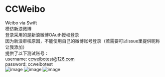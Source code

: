 # CCWeibo
Weibo via Swift  
模仿新浪微博  
登录采用的是新浪微博OAuth授权登录  
因为新浪审核原因，不能使用自己的微博账号登录（若需要可以issue里提供昵称让我添加）  
提供了以下测试账号：  
username: ccweibotest@126.com  
password: ccweibotest  
![image](https://github.com/cache0928/CCWeibo/blob/master/images/2016-02-29%2009_17_57.gif)
![image](https://github.com/cache0928/CCWeibo/blob/master/images/2016-02-29%2009_22_47.gif)
![image](https://github.com/cache0928/CCWeibo/blob/master/images/2016-02-29%2009_45_00.gif)
